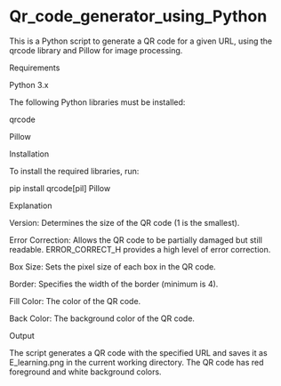 # Qr_code_generator_using_Python

This is a Python script to generate a QR code for a given URL, using the qrcode library and Pillow for image processing.

Requirements

Python 3.x

The following Python libraries must be installed:

qrcode

Pillow

Installation

To install the required libraries, run:

pip install qrcode[pil] Pillow

Explanation

Version: Determines the size of the QR code (1 is the smallest).

Error Correction: Allows the QR code to be partially damaged but still readable. ERROR_CORRECT_H provides a high level of error correction.

Box Size: Sets the pixel size of each box in the QR code.

Border: Specifies the width of the border (minimum is 4).

Fill Color: The color of the QR code.

Back Color: The background color of the QR code.

Output

The script generates a QR code with the specified URL and saves it as E_learning.png in the current working directory. The QR code has red foreground and white background colors.
